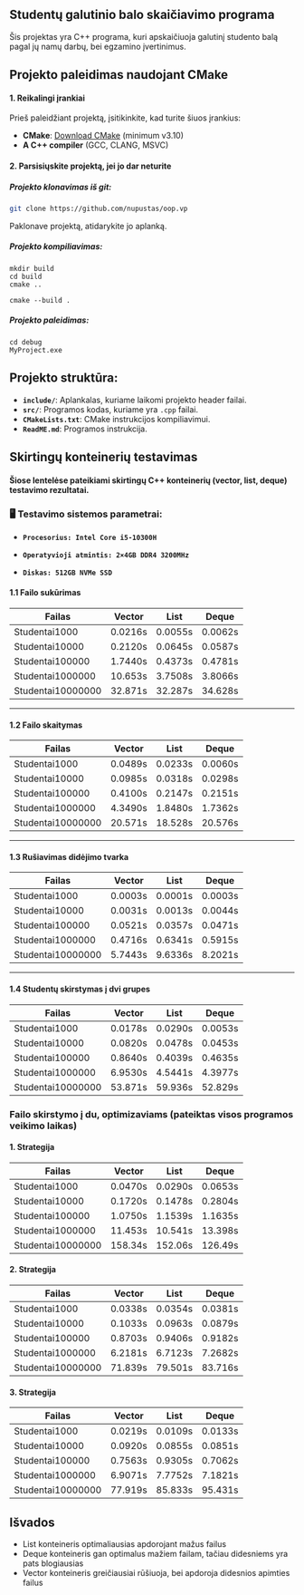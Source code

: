 ## Studentų galutinio balo skaičiavimo programa

Šis projektas yra C++ programa, kuri apskaičiuoja galutinį studento balą pagal jų namų darbų, bei egzamino įvertinimus.

## Projekto paleidimas naudojant CMake

#### 1. Reikalingi įrankiai
Prieš paleidžiant projektą, įsitikinkite, kad turite šiuos įrankius:
- **CMake**: [Download CMake](https://cmake.org/download/) (minimum v3.10)
- **A C++ compiler** (GCC, CLANG, MSVC)

#### 2. Parsisiųskite projektą, jei jo dar neturite
##### Projekto klonavimas iš git:
```bash
git clone https://github.com/nupustas/oop.vp
```
Paklonave projektą, atidarykite jo aplanką.

##### Projekto kompiliavimas:
```
mkdir build
cd build
cmake ..
```
```
cmake --build .
```
##### Projekto paleidimas:
```
cd debug
MyProject.exe
```
## Projekto struktūra:

- **`include/`**: Aplankalas, kuriame laikomi projekto header failai.
- **`src/`**: Programos kodas, kuriame yra `.cpp` failai.
- **`CMakeLists.txt`**: CMake instrukcijos kompiliavimui.
- **`ReadME.md`**: Programos instrukcija.


## Skirtingų konteinerių testavimas
#### Šiose lentelėse pateikiami skirtingų C++ konteinerių (vector, list, deque) testavimo rezultatai.  

### 🖥 Testavimo sistemos parametrai:

- **`Procesorius: Intel Core i5-10300H `**

- **`Operatyvioji atmintis: 2×4GB DDR4 3200MHz`**

- **`Diskas: 512GB NVMe SSD`**

#### 1.1 Failo sukūrimas

| Failas             | Vector   | List     | Deque    |        
|-------------------|----------|----------|----------|    
| Studentai1000     |  0.0216s |  0.0055s |  0.0062s |
| Studentai10000    |  0.2120s |  0.0645s |  0.0587s | 
| Studentai100000   |  1.7440s |  0.4373s |  0.4781s | 
| Studentai1000000  |  10.653s |  3.7508s |  3.8066s | 
| Studentai10000000 |  32.871s |  32.287s |  34.628s | 

---------------------------------------------------------------------------------------------------
#### 1.2 Failo skaitymas
                               
| Failas            | Vector   | List     | Deque    |        
|-------------------|----------|----------|----------|    
| Studentai1000     |  0.0489s |  0.0233s |  0.0060s |
| Studentai10000    |  0.0985s |  0.0318s |  0.0298s | 
| Studentai100000   |  0.4100s |  0.2147s |  0.2151s | 
| Studentai1000000  |  4.3490s |  1.8480s |  1.7362s | 
| Studentai10000000 |  20.571s |  18.528s |  20.576s | 

---------------------------------------------------------------------------------------------------
#### 1.3 Rušiavimas didėjimo tvarka
                               
| Failas            | Vector   | List     | Deque    |        
|-------------------|----------|----------|----------|    
| Studentai1000     |  0.0003s |  0.0001s |  0.0003s |
| Studentai10000    |  0.0031s |  0.0013s |  0.0044s | 
| Studentai100000   |  0.0521s |  0.0357s |  0.0471s | 
| Studentai1000000  |  0.4716s |  0.6341s |  0.5915s | 
| Studentai10000000 |  5.7443s |  9.6336s |  8.2021s |  

---------------------------------------------------------------------------------------------------
#### 1.4 Studentų skirstymas į dvi grupes
                               
| Failas            | Vector   | List     | Deque    |        
|-------------------|----------|----------|----------|    
| Studentai1000     |  0.0178s |  0.0290s |  0.0053s |
| Studentai10000    |  0.0820s |  0.0478s |  0.0453s | 
| Studentai100000   |  0.8640s |  0.4039s |  0.4635s | 
| Studentai1000000  |  6.9530s |  4.5441s |  4.3977s | 
| Studentai10000000 |  53.871s |  59.936s |  52.829s | 


### Failo skirstymo į du, optimizaviams (pateiktas visos programos veikimo laikas)

#### 1. Strategija

| Failas            | Vector   | List     | Deque    |        
|-------------------|----------|----------|----------|    
| Studentai1000     |  0.0470s |  0.0290s |  0.0653s |
| Studentai10000    |  0.1720s |  0.1478s |  0.2804s | 
| Studentai100000   |  1.0750s |  1.1539s |  1.1635s | 
| Studentai1000000  |  11.453s |  10.541s |  13.398s | 
| Studentai10000000 |  158.34s |  152.06s |  126.49s | 


#### 2. Strategija

| Failas            | Vector   | List     | Deque    |        
|-------------------|----------|----------|----------|    
| Studentai1000     |  0.0338s |  0.0354s |  0.0381s |
| Studentai10000    |  0.1033s |  0.0963s |  0.0879s | 
| Studentai100000   |  0.8703s |  0.9406s |  0.9182s | 
| Studentai1000000  |  6.2181s |  6.7123s |  7.2682s | 
| Studentai10000000 |  71.839s |  79.501s |  83.716s | 


#### 3. Strategija 

| Failas            | Vector   | List     | Deque    |        
|-------------------|----------|----------|----------|    
| Studentai1000     |  0.0219s |  0.0109s |  0.0133s |
| Studentai10000    |  0.0920s |  0.0855s |  0.0851s | 
| Studentai100000   |  0.7563s |  0.9305s |  0.7062s | 
| Studentai1000000  |  6.9071s |  7.7752s |  7.1821s | 
| Studentai10000000 |  77.919s |  85.833s |  95.431s | 

## Išvados
* List konteineris optimaliausias apdorojant mažus failus
* Deque konteineris gan optimalus mažiem failam, tačiau didesniems yra pats blogiausias
* Vector konteineris greičiausiai rūšiuoja, bei apdoroja didesnios apimties failus

